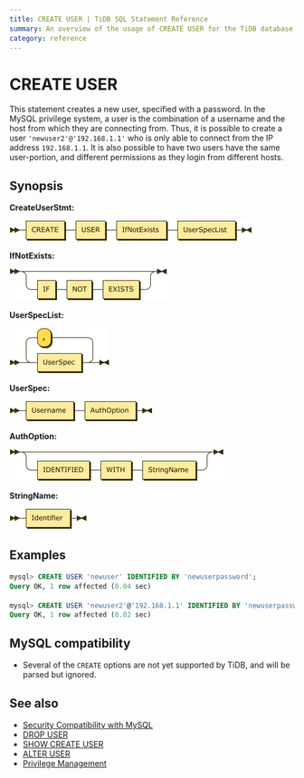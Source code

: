 ```yaml
---
title: CREATE USER | TiDB SQL Statement Reference
summary: An overview of the usage of CREATE USER for the TiDB database.
category: reference
---
```


# CREATE USER

This statement creates a new user, specified with a password. In the MySQL privilege system, a user is the combination of a username and the host from which they are connecting from. Thus, it is possible to create a user `'newuser2'@'192.168.1.1'` who is only able to connect from the IP address `192.168.1.1`. It is also possible to have two users have the same user-portion, and different permissions as they login from different hosts.

## Synopsis

**CreateUserStmt:**

![CreateUserStmt](/media/sqlgram-v3.0/CreateUserStmt.png)

**IfNotExists:**

![IfNotExists](/media/sqlgram-v3.0/IfNotExists.png)

**UserSpecList:**

![UserSpecList](/media/sqlgram-v3.0/UserSpecList.png)

**UserSpec:**

![UserSpec](/media/sqlgram-v3.0/UserSpec.png)

**AuthOption:**

![AuthOption](/media/sqlgram-v3.0/AuthOption.png)

**StringName:**

![StringName](/media/sqlgram-v3.0/StringName.png)

## Examples

```sql
mysql> CREATE USER 'newuser' IDENTIFIED BY 'newuserpassword';
Query OK, 1 row affected (0.04 sec)

mysql> CREATE USER 'newuser2'@'192.168.1.1' IDENTIFIED BY 'newuserpassword';
Query OK, 1 row affected (0.02 sec)
```

## MySQL compatibility

* Several of the `CREATE` options are not yet supported by TiDB, and will be parsed but ignored.

## See also

* [Security Compatibility with MySQL](/reference/security/compatibility.md)
* [DROP USER](/reference/sql/statements/drop-user.md)
* [SHOW CREATE USER](/reference/sql/statements/show-create-user.md)
* [ALTER USER](/reference/sql/statements/alter-user.md)
* [Privilege Management](/reference/security/privilege-system.md)

